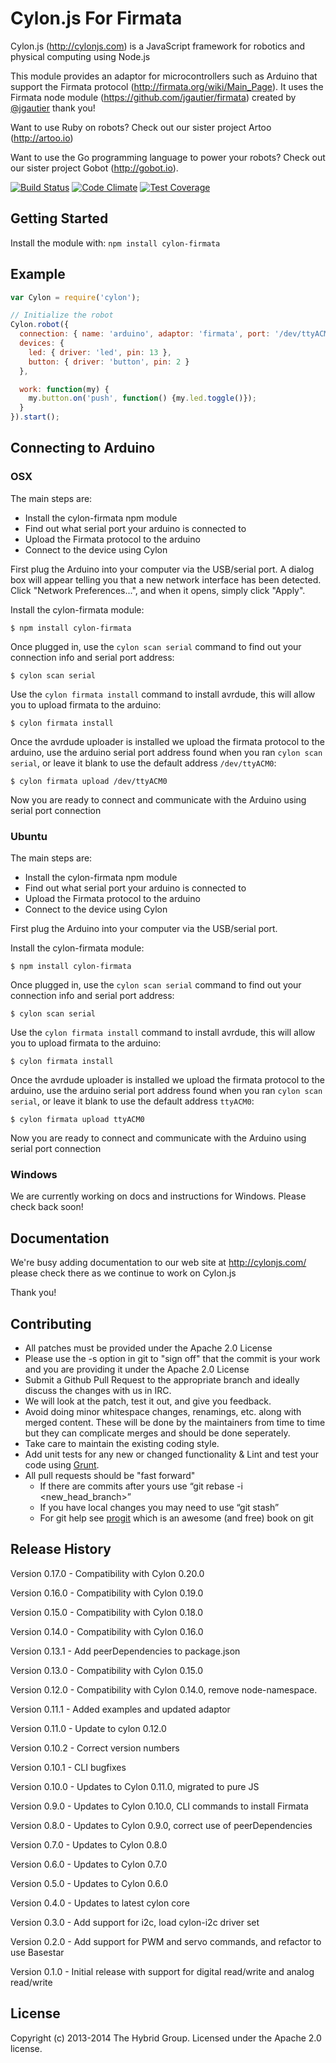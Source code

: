 # Cylon.js For Firmata

Cylon.js (http://cylonjs.com) is a JavaScript framework for robotics and physical computing using Node.js

This module provides an adaptor for microcontrollers such as Arduino that support the Firmata protocol (http://firmata.org/wiki/Main_Page). It uses the Firmata node module (https://github.com/jgautier/firmata) created by [@jgautier](https://github.com/jgautier) thank you!

Want to use Ruby on robots? Check out our sister project Artoo (http://artoo.io)

Want to use the Go programming language to power your robots? Check out our sister project Gobot (http://gobot.io).

[![Build Status](https://secure.travis-ci.org/hybridgroup/cylon-firmata.png?branch=master)](http://travis-ci.org/hybridgroup/cylon-firmata) [![Code Climate](https://codeclimate.com/github/hybridgroup/cylon-firmata/badges/gpa.svg)](https://codeclimate.com/github/hybridgroup/cylon-firmata) [![Test Coverage](https://codeclimate.com/github/hybridgroup/cylon-firmata/badges/coverage.svg)](https://codeclimate.com/github/hybridgroup/cylon-firmata)

## Getting Started
Install the module with: `npm install cylon-firmata`

## Example

```javascript
var Cylon = require('cylon');

// Initialize the robot
Cylon.robot({
  connection: { name: 'arduino', adaptor: 'firmata', port: '/dev/ttyACM0' },
  devices: {
    led: { driver: 'led', pin: 13 },
    button: { driver: 'button', pin: 2 }
  },

  work: function(my) {
    my.button.on('push', function() {my.led.toggle()});
  }
}).start();
```

## Connecting to Arduino

### OSX

The main steps are:
- Install the cylon-firmata npm module
- Find out what serial port your arduino is connected to
- Upload the Firmata protocol to the arduino
- Connect to the device using Cylon

First plug the Arduino into your computer via the USB/serial port. A dialog box will appear telling you that a new network interface has been detected. Click "Network Preferences...", and when it opens, simply click "Apply".

Install the cylon-firmata module:

```
$ npm install cylon-firmata
```

Once plugged in, use the `cylon scan serial` command to find out your connection info and serial port address:

```
$ cylon scan serial
```

Use the `cylon firmata install` command to install avrdude,
this will allow you to upload firmata to the arduino:

```
$ cylon firmata install
```

Once the avrdude uploader is installed we upload the firmata protocol to
the arduino, use the arduino serial port address found when you ran
`cylon scan serial`, or leave it blank to use the default address `/dev/ttyACM0`:

```
$ cylon firmata upload /dev/ttyACM0
```

Now you are ready to connect and communicate with the Arduino using serial port connection

### Ubuntu

The main steps are:
- Install the cylon-firmata npm module
- Find out what serial port your arduino is connected to
- Upload the Firmata protocol to the arduino
- Connect to the device using Cylon

First plug the Arduino into your computer via the USB/serial port.

Install the cylon-firmata module:

```
$ npm install cylon-firmata
```

Once plugged in, use the `cylon scan serial` command to find out your connection info and serial port address:

```
$ cylon scan serial
```

Use the `cylon firmata install` command to install avrdude,
this will allow you to upload firmata to the arduino:

```
$ cylon firmata install
```

Once the avrdude uploader is installed we upload the firmata protocol to
the arduino, use the arduino serial port address found when you ran
`cylon scan serial`, or leave it blank to use the default address `ttyACM0`:

```
$ cylon firmata upload ttyACM0
```

Now you are ready to connect and communicate with the Arduino using serial port connection

### Windows

We are currently working on docs and instructions for Windows. Please check back soon!

## Documentation
We're busy adding documentation to our web site at http://cylonjs.com/ please check there as we continue to work on Cylon.js

Thank you!

## Contributing

* All patches must be provided under the Apache 2.0 License
* Please use the -s option in git to "sign off" that the commit is your work and you are providing it under the Apache 2.0 License
* Submit a Github Pull Request to the appropriate branch and ideally discuss the changes with us in IRC.
* We will look at the patch, test it out, and give you feedback.
* Avoid doing minor whitespace changes, renamings, etc. along with merged content. These will be done by the maintainers from time to time but they can complicate merges and should be done seperately.
* Take care to maintain the existing coding style.
* Add unit tests for any new or changed functionality & Lint and test your code using [Grunt](http://gruntjs.com/).
* All pull requests should be "fast forward"
  * If there are commits after yours use “git rebase -i <new_head_branch>”
  * If you have local changes you may need to use “git stash”
  * For git help see [progit](http://git-scm.com/book) which is an awesome (and free) book on git

## Release History

Version 0.17.0 - Compatibility with Cylon 0.20.0

Version 0.16.0 - Compatibility with Cylon 0.19.0

Version 0.15.0 - Compatibility with Cylon 0.18.0

Version 0.14.0 - Compatibility with Cylon 0.16.0

Version 0.13.1 - Add peerDependencies to package.json

Version 0.13.0 - Compatibility with Cylon 0.15.0

Version 0.12.0 - Compatibility with Cylon 0.14.0, remove node-namespace.

Version 0.11.1 - Added examples and updated adaptor

Version 0.11.0 - Update to cylon 0.12.0

Version 0.10.2 - Correct version numbers

Version 0.10.1 - CLI bugfixes

Version 0.10.0 - Updates to Cylon 0.11.0, migrated to pure JS

Version 0.9.0 - Updates to Cylon 0.10.0, CLI commands to install Firmata

Version 0.8.0 - Updates to Cylon 0.9.0, correct use of peerDependencies

Version 0.7.0 - Updates to Cylon 0.8.0

Version 0.6.0 - Updates to Cylon 0.7.0

Version 0.5.0 - Updates to Cylon 0.6.0

Version 0.4.0 - Updates to latest cylon core

Version 0.3.0 - Add support for i2c, load cylon-i2c driver set

Version 0.2.0 - Add support for PWM and servo commands, and refactor to use Basestar

Version 0.1.0 - Initial release with support for digital read/write and analog read/write

## License
Copyright (c) 2013-2014 The Hybrid Group. Licensed under the Apache 2.0 license.
